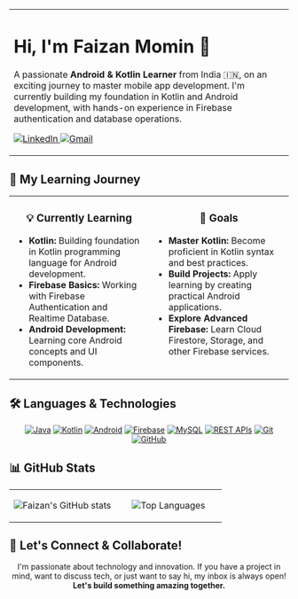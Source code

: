 <table width="100%">
<tr>
<td width="70%" valign="top">
<h1>Hi, I'm Faizan Momin 👋</h1>
<p>
A passionate <b>Android & Kotlin Learner</b> from India 🇮🇳, on an exciting journey to master mobile app development. I'm currently building my foundation in Kotlin and Android development, with hands-on experience in Firebase authentication and database operations.
</p>
<p>
<a href="https://www.linkedin.com/in/faizan-momin-tech" target="_blank">
<img src="https://img.shields.io/badge/LinkedIn-0077B5?style=for-the-badge&logo=linkedin&logoColor=white" alt="LinkedIn"/>
</a>
<a href="mailto:mdfaizanmomin12@gmail.com">
<img src="https://img.shields.io/badge/Gmail-D14836?style=for-the-badge&logo=gmail&logoColor=white" alt="Gmail"/>
</a>
</p>
</td>

</tr>
</table>

## 🚀 My Learning Journey

<table width="100%">
<tr>
<td width="50%" valign="top">
<h3 align="center">💡 Currently Learning</h3>
<ul>
<li><b>Kotlin:</b> Building foundation in Kotlin programming language for Android development.</li>
<li><b>Firebase Basics:</b> Working with Firebase Authentication and Realtime Database.</li>
<li><b>Android Development:</b> Learning core Android concepts and UI components.</li>
</ul>
</td>
<td width="50%" valign="top">
<h3 align="center">🎯 Goals</h3>
<ul>
<li><b>Master Kotlin:</b> Become proficient in Kotlin syntax and best practices.</li>
<li><b>Build Projects:</b> Apply learning by creating practical Android applications.</li>
<li><b>Explore Advanced Firebase:</b> Learn Cloud Firestore, Storage, and other Firebase services.</li>
</ul>
</td>
</tr>
</table>

## 🛠️ Languages & Technologies

<p align="center">
<a href="#"><img src="https://img.shields.io/badge/Java-ED8B00?style=for-the-badge&logo=java&logoColor=white" alt="Java"/></a>
<a href="#"><img src="https://img.shields.io/badge/Kotlin-7F52FF?style=for-the-badge&logo=kotlin&logoColor=white" alt="Kotlin"/></a>
<a href="#"><img src="https://img.shields.io/badge/Android-3DDC84?style=for-the-badge&logo=android&logoColor=white" alt="Android"/></a>
<a href="#"><img src="https://img.shields.io/badge/Firebase-FFCA28?style=for-the-badge&logo=firebase&logoColor=black" alt="Firebase"/></a>
<a href="#"><img src="https://img.shields.io/badge/MySQL-005C84?style=for-the-badge&logo=mysql&logoColor=white" alt="MySQL"/></a>
<a href="#"><img src="https://img.shields.io/badge/REST_APIs-0277BD?style=for-the-badge&logo=api&logoColor=white" alt="REST APIs"/></a>
<a href="#"><img src="https://img.shields.io/badge/Git-F05032?style=for-the-badge&logo=git&logoColor=white" alt="Git"/></a>
<a href="#"><img src="https://img.shields.io/badge/GitHub-181717?style=for-the-badge&logo=github&logoColor=white" alt="GitHub"/></a>
</p>

## 📊 GitHub Stats

<table width="100%">
<tr>
<td width="50%" valign="top">
<p align="center">
<img src="https://github-readme-stats.vercel.app/api?username=faizan701&show_icons=true&theme=tokyonight&hide_border=true&count_private=true&include_all_commits=true" alt="Faizan's GitHub stats"/>
</p>
</td>
<td width="50%" valign="top">
<p align="center">
<img src="https://github-readme-stats.vercel.app/api/top-langs/?username=faizan701&layout=compact&theme=tokyonight&hide_border=true" alt="Top Languages"/>
</p>
</td>
</tr>
</table>

## 💬 Let's Connect & Collaborate!

<p align="center">
I'm passionate about technology and innovation. If you have a project in mind, want to discuss tech, or just want to say hi, my inbox is always open!
<br/>
<b>Let's build something amazing together.</b>
</p>
